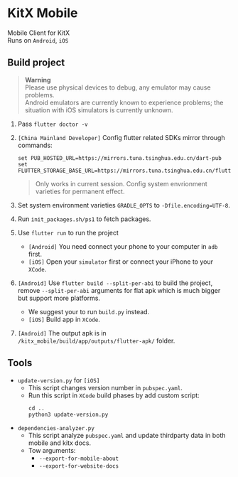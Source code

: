 # KitX Mobile

Mobile Client for KitX  
Runs on `Android`, `iOS`

## Build project

> **Warning**  
> Please use physical devices to debug, any emulator may cause problems.  
> Android emulators are currently known to experience problems; the situation with iOS simulators is currently unknown.

1. Pass `flutter doctor -v`
2. `[China Mainland Developer]` Config flutter related SDKs mirror through commands:

   ```shell
   set PUB_HOSTED_URL=https://mirrors.tuna.tsinghua.edu.cn/dart-pub
   set FLUTTER_STORAGE_BASE_URL=https://mirrors.tuna.tsinghua.edu.cn/flutter
   ```

   > Only works in current session. Config system envrionment varieties for permanent effect.
3. Set system environment varieties `GRADLE_OPTS` to `-Dfile.encoding=UTF-8`.
4. Run `init_packages.sh/ps1` to fetch packages.
5. Use `flutter run` to run the project
   - `[Android]` You need connect your phone to your computer in `adb` first.
   - `[iOS]` Open your `simulator` first or connect your iPhone to your `XCode`.
6. `[Android]` Use `flutter build --split-per-abi` to build the project, remove `--split-per-abi` arguments for flat apk which is much bigger but support more platforms.
   - We suggest your to run `build.py` instead.
   - `[iOS]` Build app in `XCode`.
7. `[Android]` The output apk is in `/kitx_mobile/build/app/outputs/flutter-apk/` folder.

## Tools

- `update-version.py` for `[iOS]`
  - This script changes version number in `pubspec.yaml`.
  - Run this script in `XCode` build phases by add custom script:
    ```shell
    cd ..
    python3 update-version.py
    ```
- `dependencies-analyzer.py`
  - This script analyze `pubspec.yaml` and update thirdparty data in both mobile and kitx docs.
  - Tow arguments:
    - `--export-for-mobile-about`
    - `--export-for-website-docs`

